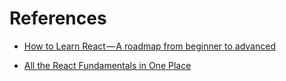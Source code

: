 # References
- [How to Learn React — A roadmap from beginner to advanced](https://medium.freecodecamp.org/learning-react-roadmap-from-scratch-to-advanced-bff7735531b6)

- [All the React Fundamentals in One Place](https://jscomplete.com/learn/react-beyond-basics/react-fundamentals)